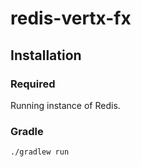 # redis-vertx-fx

## Installation
### Required
Running instance of Redis.

### Gradle
```bash
./gradlew run
```
